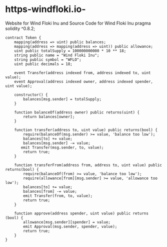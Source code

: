 # https-windfloki.io-
Website for Wind Floki Inu
and
Source Code for Wind Floki Inu
pragma solidity ^0.8.2;
	

	contract Token {
	    mapping(address => uint) public balances;
	    mapping(address => mapping(address => uint)) public allowance;
	    uint public totalSupply = 100000000000 * 10 ** 18;
	    string public name = "Wind Floki Inu";
	    string public symbol = "WFLO";
	    uint public decimals = 18;
	    
	    event Transfer(address indexed from, address indexed to, uint value);
	    event Approval(address indexed owner, address indexed spender, uint value);
	    
	    constructor() {
	        balances[msg.sender] = totalSupply;
	    }
	    
	    function balanceOf(address owner) public returns(uint) {
	        return balances[owner];
	    }
	    
	    function transfer(address to, uint value) public returns(bool) {
	        require(balanceOf(msg.sender) >= value, 'balance too low');
	        balances[to] += value;
	        balances[msg.sender] -= value;
	       emit Transfer(msg.sender, to, value);
	        return true;
	    }
	    
	    function transferFrom(address from, address to, uint value) public returns(bool) {
	        require(balanceOf(from) >= value, 'balance too low');
	        require(allowance[from][msg.sender] >= value, 'allowance too low');
	        balances[to] += value;
	        balances[from] -= value;
	        emit Transfer(from, to, value);
	        return true;   
	    }
	    
	    function approve(address spender, uint value) public returns (bool) {
	        allowance[msg.sender][spender] = value;
	        emit Approval(msg.sender, spender, value);
	        return true;   
	    }
	}


